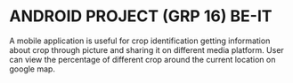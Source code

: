 # ANDROID PROJECT (GRP 16) BE-IT
 A mobile application is useful for crop identification getting information about crop through picture and sharing it on different media platform.
 User can view the percentage of different crop around the current location on google map.
